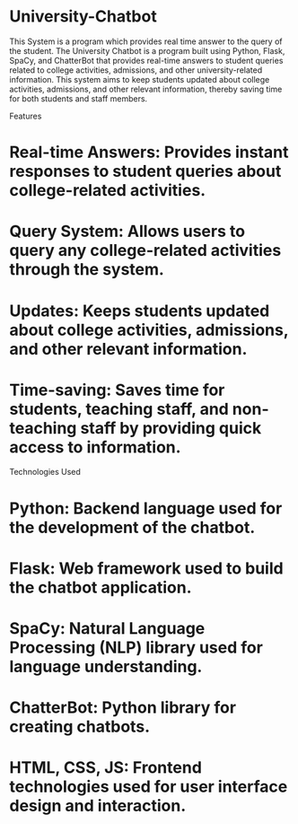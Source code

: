 # University-Chatbot
This System is a program which provides real time answer to the query of the student. 
The University Chatbot is a program built using Python, Flask, SpaCy, and ChatterBot that provides real-time answers to student queries related to college activities, admissions, and other university-related information. This system aims to keep students updated about college activities, admissions, and other relevant information, thereby saving time for both students and staff members.

Features
# Real-time Answers: Provides instant responses to student queries about college-related activities.
# Query System: Allows users to query any college-related activities through the system.
# Updates: Keeps students updated about college activities, admissions, and other relevant information.
# Time-saving: Saves time for students, teaching staff, and non-teaching staff by providing quick access to information.

Technologies Used
# Python: Backend language used for the development of the chatbot.
# Flask: Web framework used to build the chatbot application.
# SpaCy: Natural Language Processing (NLP) library used for language understanding.
# ChatterBot: Python library for creating chatbots.
# HTML, CSS, JS: Frontend technologies used for user interface design and interaction.
